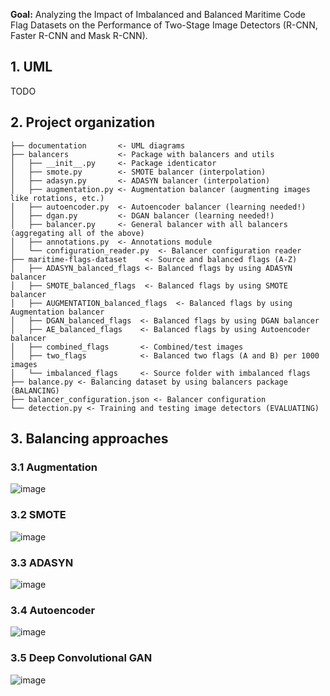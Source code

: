 **Goal:** Analyzing the Impact of Imbalanced and Balanced Maritime Code Flag Datasets on the Performance of Two-Stage Image Detectors (R-CNN, Faster R-CNN and Mask R-CNN).

## 1. UML
TODO

## 2. Project organization
```
├── documentation       <- UML diagrams
├── balancers           <- Package with balancers and utils
│   ├── __init__.py     <- Package identicator
│   ├── smote.py        <- SMOTE balancer (interpolation)
│   ├── adasyn.py       <- ADASYN balancer (interpolation)
│   ├── augmentation.py <- Augmentation balancer (augmenting images like rotations, etc.)
│   ├── autoencoder.py  <- Autoencoder balancer (learning needed!)
│   ├── dgan.py         <- DGAN balancer (learning needed!)
│   ├── balancer.py     <- General balancer with all balancers (aggregating all of the above)
│   ├── annotations.py  <- Annotations module
│   └── configuration_reader.py  <- Balancer configuration reader
├── maritime-flags-dataset    <- Source and balanced flags (A-Z)
│   ├── ADASYN_balanced_flags <- Balanced flags by using ADASYN balancer
│   ├── SMOTE_balanced_flags  <- Balanced flags by using SMOTE balancer
│   ├── AUGMENTATION_balanced_flags  <- Balanced flags by using Augmentation balancer
│   ├── DGAN_balanced_flags  <- Balanced flags by using DGAN balancer
│   ├── AE_balanced_flags    <- Balanced flags by using Autoencoder balancer
│   ├── combined_flags       <- Combined/test images 
│   ├── two_flags            <- Balanced two flags (A and B) per 1000 images
│   └── imbalanced_flags     <- Source folder with imbalanced flags
├── balance.py <- Balancing dataset by using balancers package (BALANCING)
├── balancer_configuration.json <- Balancer configuration
└── detection.py <- Training and testing image detectors (EVALUATING)
```
## 3. Balancing approaches
### 3.1 Augmentation
![image](https://github.com/user-attachments/assets/853a495e-1c16-4de4-8ad1-1334a6338bcd)

### 3.2 SMOTE
![image](https://github.com/user-attachments/assets/29c468ba-70f1-4650-8110-82f006c1075b)

### 3.3 ADASYN
![image](https://github.com/user-attachments/assets/7a004a3e-8bf9-468a-a375-4d30d2c98735)

### 3.4 Autoencoder
![image](https://github.com/user-attachments/assets/63f77f71-79b2-4879-b1e7-1dcc876de327)

### 3.5 Deep Convolutional GAN
![image](https://github.com/user-attachments/assets/cd73ea8b-2670-4db2-af29-7475bc267b35)

